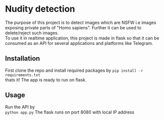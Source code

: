 # Nudity detection
 The purpose of this project is to detect images which are NSFW i.e images exposing private parts of "Homo sapiens". Further it can be used to delete/reject such images.  
 To use it in realtime application, this project is made in flask so that it can be consumed as an API for several applications and platforms like Telegram.  
 
 ## Installation
 First clone the repo and install required packages by
 `pip install -r requirements.txt`  
 thats it! The app is ready to run on flask.
 
 ## Usage
 Run the API by  
 `python app.py`
 The flask runs on port 8080 with local IP address

